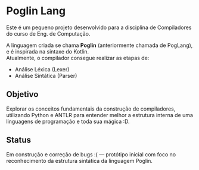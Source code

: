 # Poglin Lang

Este é um pequeno projeto desenvolvido para a disciplina de Compiladores do curso de Eng. de Computação.

A linguagem criada se chama **Poglin** (anteriormente chamada de PogLang), e é inspirada na sintaxe do Kotlin.  
Atualmente, o compilador consegue realizar as etapas de:

- Análise Léxica (Lexer)
- Análise Sintática (Parser)



## Objetivo

Explorar os conceitos fundamentais da construção de compiladores, utilizando Python e ANTLR para entender melhor a estrutura interna de uma linguagens de programação e toda sua mágica :D.

## Status

Em construção e correção de bugs :( — protótipo inicial com foco no reconhecimento da estrutura sintática da linguagem Poglin.
